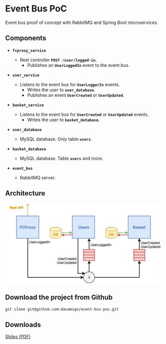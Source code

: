 # Event Bus PoC

Event bus proof of concept with RabbitMQ and Spring Boot microservices. 

## Components

* **`fcproxy_service`**

    * Rest controller **`POST /user/logged-in`**.
        * Publishes an **`UserLoggedIn`** event to the event bus.

* **`user_service`**

    * Listens to the event bus for **`UserLoggerIn`** events.
        * Writes the user to **`user_database`**.
        * Publishes an event **`UserCreated`** or **`UserUpdated`**.

* **`basket_service`**

    * Listens to the event bus for **`UserCreated`** or **`UserUpdated`** events.
        * Writes the user to **`basket_database`**.

* **`user_database`**

    * MySQL database. Only table **`users`**.

* **`basket_database`**

    * MySQL database. Table **`users`** and more.

* **`event_bus`**

    * RabbitMQ server.

## Architecture

![Architecture](docs/event-bus-demo2.png "Architecture")

## Download the project from Github

```shell
git clone git@github.com:davamigo/event-bus-poc.git
```



## Downloads

[Slides (PDF)](docs/event-bus-slides.pdf)


